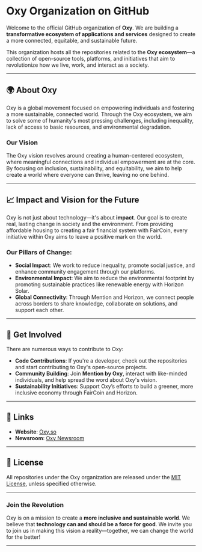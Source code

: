 # Oxy Organization on GitHub

Welcome to the official GitHub organization of **Oxy**. We are building a **transformative ecosystem of applications and services** designed to create a more connected, equitable, and sustainable future.

This organization hosts all the repositories related to the **Oxy ecosystem**—a collection of open-source tools, platforms, and initiatives that aim to revolutionize how we live, work, and interact as a society.

---

## 🌍 **About Oxy**

Oxy is a global movement focused on empowering individuals and fostering a more sustainable, connected world. Through the Oxy ecosystem, we aim to solve some of humanity's most pressing challenges, including inequality, lack of access to basic resources, and environmental degradation.

### **Our Vision**

The Oxy vision revolves around creating a human-centered ecosystem, where meaningful connections and individual empowerment are at the core.
By focusing on inclusion, sustainability, and equitability, we aim to help create a world where everyone can thrive, leaving no one behind.

---

## 📈 **Impact and Vision for the Future**

Oxy is not just about technology—it's about **impact**. Our goal is to create real, lasting change in society and the environment. From providing affordable housing to creating a fair financial system with FairCoin, every initiative within Oxy aims to leave a positive mark on the world.

### **Our Pillars of Change**:

- **Social Impact**: We work to reduce inequality, promote social justice, and enhance community engagement through our platforms.
- **Environmental Impact**: We aim to reduce the environmental footprint by promoting sustainable practices like renewable energy with Horizon Solar.
- **Global Connectivity**: Through Mention and Horizon, we connect people across borders to share knowledge, collaborate on solutions, and support each other.

---

## 🌱 **Get Involved**

There are numerous ways to contribute to Oxy:

- **Code Contributions**: If you're a developer, check out the repositories and start contributing to Oxy's open-source projects.
- **Community Building**: Join **Mention by Oxy**, interact with like-minded individuals, and help spread the word about Oxy's vision.
- **Sustainability Initiatives**: Support Oxy’s efforts to build a greener, more inclusive economy through FairCoin and Horizon.

---

## 🔗 **Links**

- **Website**: [Oxy.so](https://oxy.so)
- **Newsroom**: [Oxy Newsroom](https://oxy.so/newsroom)

---

## 📑 **License**

All repositories under the Oxy organization are released under the [MIT License](LICENSE), unless specified otherwise.

---

### **Join the Revolution**

Oxy is on a mission to create a **more inclusive and sustainable world**. We believe that **technology can and should be a force for good**. We invite you to join us in making this vision a reality—together, we can change the world for the better!

---
